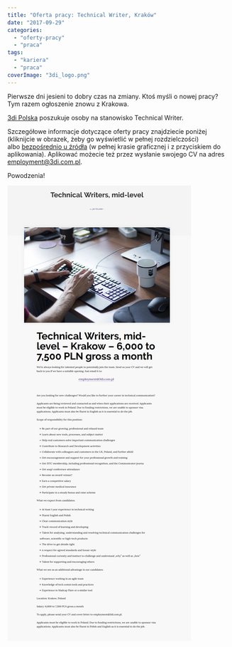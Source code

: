 ```yaml
---
title: "Oferta pracy: Technical Writer, Kraków"
date: "2017-09-29"
categories:
  - "oferty-pracy"
  - "praca"
tags:
  - "kariera"
  - "praca"
coverImage: "3di_logo.png"
---
```


Pierwsze dni jesieni to dobry czas na zmiany. Ktoś myśli o nowej pracy? Tym razem ogłoszenie znowu z Krakowa.

[3di Polska](http://3di.com.pl/) poszukuje osoby na stanowisko Technical Writer.

Szczegółowe informacje dotyczące oferty pracy znajdziecie poniżej (kliknijcie w obrazek, żeby go wyświetlić w pełnej rozdzielczości) albo [bezpośrednio u źródła](http://3di.com.pl/technical-writers-mid-level/) (w pełnej krasie graficznej i z przyciskiem do aplikowania). Aplikować możecie też przez wysłanie swojego CV na adres [employment@3di.com.pl](mailto:employment@3di.com.pl).

Powodzenia!

[![](images/Technical-Writers-mid-level.png)](http://techwriter.pl/wp-content/uploads/2017/09/Technical-Writers-mid-level.png)
